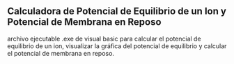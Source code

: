 ## Calculadora de Potencial de Equilibrio de un Ion y Potencial de Membrana en Reposo

archivo ejecutable .exe de visual basic para calcular el potencial de equilibrio de un ion, visualizar la gráfica del potencial de equilibrio y calcular el potencial de membrana en reposo. 


